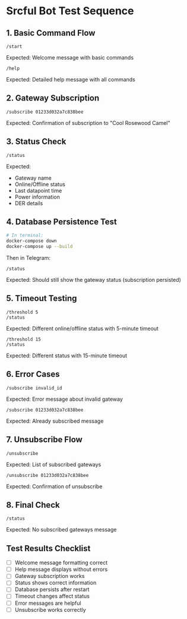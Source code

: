 # Srcful Bot Test Sequence

## 1. Basic Command Flow
```
/start
```
Expected: Welcome message with basic commands

```
/help
```
Expected: Detailed help message with all commands

## 2. Gateway Subscription
```
/subscribe 01233d032a7c838bee
```
Expected: Confirmation of subscription to "Cool Rosewood Camel"

## 3. Status Check
```
/status
```
Expected:
- Gateway name
- Online/Offline status
- Last datapoint time
- Power information
- DER details

## 4. Database Persistence Test
```bash
# In terminal:
docker-compose down
docker-compose up --build
```
Then in Telegram:
```
/status
```
Expected: Should still show the gateway status (subscription persisted)

## 5. Timeout Testing
```
/threshold 5
/status
```
Expected: Different online/offline status with 5-minute timeout

```
/threshold 15
/status
```
Expected: Different status with 15-minute timeout

## 6. Error Cases
```
/subscribe invalid_id
```
Expected: Error message about invalid gateway

```
/subscribe 01233d032a7c838bee
```
Expected: Already subscribed message

## 7. Unsubscribe Flow
```
/unsubscribe
```
Expected: List of subscribed gateways

```
/unsubscribe 01233d032a7c838bee
```
Expected: Confirmation of unsubscribe

## 8. Final Check
```
/status
```
Expected: No subscribed gateways message

## Test Results Checklist
- [ ] Welcome message formatting correct
- [ ] Help message displays without errors
- [ ] Gateway subscription works
- [ ] Status shows correct information
- [ ] Database persists after restart
- [ ] Timeout changes affect status
- [ ] Error messages are helpful
- [ ] Unsubscribe works correctly